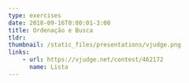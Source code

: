 ```yaml
---
type: exercises
date: 2018-09-16T0:00:01-3:00
title: Ordenação e Busca
tldr: 
thumbnail: /static_files/presentations/vjudge.png
links: 
    - url: https://vjudge.net/contest/462172
      name: Lista
---
```


<!-- **Suggested Readings:**
- [Readings 1](http://example.com)
- [Readings 2](http://example.com) -->
